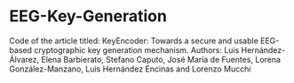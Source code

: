 # EEG-Key-Generation
Code of the article titled: KeyEncoder: Towards a secure and usable EEG-based cryptographic key generation mechanism. Authors: Luis Hernández-Álvarez, Elena Barbierato, Stefano Caputo, José María de Fuentes, Lorena González-Manzano, Luis Hernández Encinas and Lorenzo Mucchi

